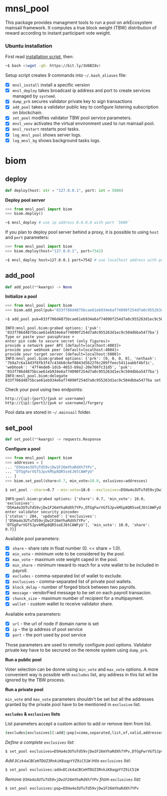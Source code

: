 <a id="mnsl_pool"></a>

# mnsl\_pool

This package provides managment tools to run a pool on arkEcosystem mainsail
framework. It computes a true block weight (TBW) distribution of reward
according to instant participant vote weight.

### Ubuntu installation

First read [installation script](https://bit.ly/3U6BI8v), then:

```bash
~$ bash <(wget -qO- https://bit.ly/3U6BI8v)
```

Setup script creates 9 commands into `~/.bash_aliases` file:

- [x] `mnsl_install` install a specific version
- [x] `mnsl_deploy` takes broadcast ip address and port to create
  services managed by `systemd`.
- [x] `dump_prk` secures validator private key to sign transactions
- [x] `add_pool` takes a validator public key to configure listening
  subscription on blockchain.
- [x] `set_pool` modifies validator TBW pool service parameters.
- [x] `mnsl_venv` activates the virtual environment used to run
  mainsail pool.
- [x] `mnsl_restart` restarts pool tasks.
- [x] `log_mnsl_pool` shows server logs.
- [x] `log_mnsl_bg` shows background tasks logs.

<a id="mnsl_pool.biom"></a>

# biom

<a id="mnsl_pool.biom.deploy"></a>

## deploy

```python
def deploy(host: str = "127.0.0.1", port: int = 5000)
```

**Deploy pool server**

```python
>>> from mnsl_pool import biom
>>> biom.deploy()
```

```bash
~$ mnsl_deploy # use ip address 0.0.0.0 with port `5000`
```

If you plan to deploy pool server behind a proxy, it is possible to
using `host` and `port` parameters:

```python
>>> from mnsl_pool import biom
>>> biom.deploy(host="127.0.0.1", port=7542)
```

```bash
~$ mnsl_deploy host=127.0.0.1 port=7542 # use localhost address with port `7542`
```

<a id="mnsl_pool.biom.add_pool"></a>

## add\_pool

```python
def add_pool(**kwargs) -> None
```

**Initialize a pool**

```python
>>> from mnsl_pool import biom
>>> biom.add_pool(puk="033f786d4875bcae61eb934e6af74090f254d7a0c955263d1ec9c504db")
```

```bash
~$ add_pool puk=033f786d4875bcae61eb934e6af74090f254d7a0c955263d1ec9c504dbba5477ba
```

```raw
INFO:mnsl_pool.biom:grabed options: {'puk': '033f786d4875bcae61eb934e6af74090f254d7a0c955263d1ec9c504dbba5477ba'}
Type or paste your passphrase >
enter pin code to secure secret (only figures)>
provide a network peer API [default=localhost:4003]>
provide your webhook peer [default=localhost:4004]>
provide your target server [default=localhost:5000]>
INFO:mnsl_pool.biom:grabed options: {'prk': [0, 0, 0, 0], 'nethash': '7b9a7c6a14d3f8fb3f47c434b8c6ef0843d5622f6c209ffeec5411aabbf4bf1c', 'webhook': '47f4ede0-1dcb-4653-b9a2-20e766fc31d5', 'puk': '033f786d4875bcae61eb934e6af74090f254d7a0c955263d1ec9c504dbba5477ba'}
INFO:mnsl_pool.biom:delegate 033f786d4875bcae61eb934e6af74090f254d7a0c955263d1ec9c504dbba5477ba set
```

Check your pool using two endpoints:

```raw
http://{ip}:{port}/{puk or username}
http://{ip}:{port}/{puk or username}/forgery
```

Pool data are stored in `~/.mainsail` folder.

<a id="mnsl_pool.biom.set_pool"></a>

## set\_pool

```python
def set_pool(**kwargs) -> requests.Response
```

**Configure a pool**

```python
>>> from mnsl_pool import biom
>>> addresses = [
... "D5Ha4o3UTuTd59vjDw1F26mYhaRdXh7YPv",
... "DTGgFwrVGf5JpvkMSp8QR5seEJ6tCAWFyU"
... ]
>>> biom.set_pool(share=0.7, min_vote=10.0, exlusives=addresses)
```

```bash
$ set_pool --share=0.7 --min-vote=10.0 --exclusives=D5Ha4o3UTuTd59vjDw1F26mYhaRdXh7YPv,DTGgFwrVGf5JpvkMSp8QR5seEJ6tCAWFyU
```

```raw
INFO:pool.biom:grabed options: {'share': 0.7, 'min_vote': 10.0, 'exclusives': 'D5Ha4o3UTuTd59vjDw1F26mYhaRdXh7YPv,DTGgFwrVGf5JpvkMSp8QR5seEJ6tCAWFyU'}
enter validator security pincode>
{'status': 204, 'updated': {'exclusives': ['D5Ha4o3UTuTd59vjDw1F26mYhaRdXh7YPv', 'DTGgFwrVGf5JpvkMSp8QR5seEJ6tCAWFyU'], 'min_vote': 10.0, 'share': 0.7}}
```

Available pool parameters:

- [x] `share` - share rate in float number (0. <= share = 1.0).
- [x] `min_vote` - minimum vote to be considered by the pool.
- [x] `max_vote` - maximum vote weight caped in the pool.
- [x] `min_share` - minimum reward to reach for a vote wallet to be
      included in payroll.
- [x] `excludes` - comma-separated list of wallet to exclude.
- [x] `exclusives` - comma-separated list of private pool wallets.
- [x] `block_delay` - number of forged block between two payrolls.
- [x] `message` - vendorFied message to be set on each payroll transacion.
- [x] `chunck_size` - maximum number of recipient for a multipayment.
- [x] `wallet` - custom wallet to receive validator share.

Available extra parameters:

- [x] `url` - the url of node if domain name is set
- [x] `ip` - the ip address of pool service
- [x] `port` - the port used by pool service

Those parameters are used to remotly configure pool options. Validator
private key have to be secrured on the remote system using `dump_prk`.

**Run a public pool**

Voter selection can be donne using `min_vote` and `max_vote` options. A
more convenient way is possible with `excludes` list, any address in this
list wil be ignored by the TBW process.

**Run a private pool**

`min_vote` and `max_vote` parameters shouldn't be set but all the addresses
granted by the private pool have to be mentioned in `exclusive` list.

**`excludes` & `exclusives` lists**

List parameters accept a custom action to add or remove item from list.

```bash
(excludes|exclusives)[:add|:pop]=coma,separated,list,of,valid,addresses
```

*Define a complete `exclusives` list:*

```bash
$ set_pool exclusives=D5Ha4o3UTuTd59vjDw1F26mYhaRdXh7YPv,DTGgFwrVGf5JpvkMSp8QR5seEJ6tCAWFyU
```

*Add `DCzk4aCBCeHTDUZ3RnkiK8aqpYYZ9iC51W` into `exclusives` list:*

```bash
$ set_pool exclusives:add=DCzk4aCBCeHTDUZ3RnkiK8aqpYYZ9iC51W
```

*Remove `D5Ha4o3UTuTd59vjDw1F26mYhaRdXh7YPv` from `exclusives` list:*

```bash
$ set_pool exclusives:pop=D5Ha4o3UTuTd59vjDw1F26mYhaRdXh7YPv
```

